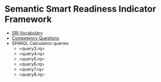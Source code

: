 # Semantic Smart Readiness Indicator Framework

- [SRI Vocabulary](https://w3id.org/sri)
- [Competency Questions](CQ)
- SPARQL Calculation queries
    - <query3.rq>
    - <query4.rq>
    - <query5.rq>
    - <query6.rq>
    - <query7.rq>
    - <query8.rq>